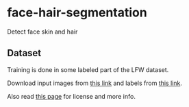 # face-hair-segmentation
Detect face skin and hair

## Dataset

Training is done in some labeled part of the LFW dataset.

Download input images from [this link](http://vis-www.cs.umass.edu/lfw/lfw-funneled.tgz) and labels from [this link](http://vis-www.cs.umass.edu/lfw/part_labels/parts_lfw_funneled_gt_images.tgz).

Also read [this page](http://vis-www.cs.umass.edu/lfw/part_labels/) for license and more info.
